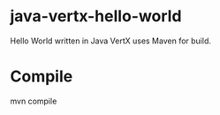 # java-vertx-hello-world
Hello World written in Java VertX uses Maven for build.

# Compile
mvn compile
